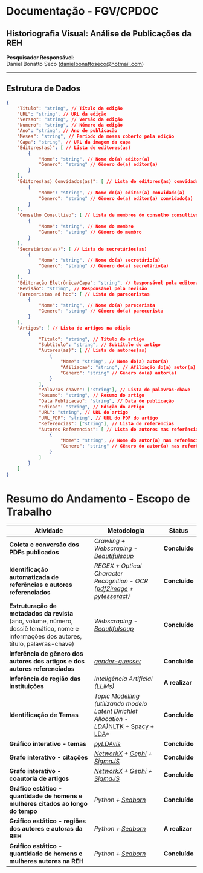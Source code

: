 
# Documentação - FGV/CPDOC
## Historiografia Visual: Análise de Publicações da REH

**Pesquisador Responsável:**  
Daniel Bonatto Seco (<danielbonattoseco@hotmail.com>)

---

## Estrutura de Dados

```json
{
    "Titulo": "string", // Título da edição
    "URL": "string", // URL da edição
    "Versao": "string", // Versão da edição
    "Numero": "string", // Número da edição
    "Ano": "string", // Ano de publicação
    "Meses": "string", // Período de meses coberto pela edição
    "Capa": "string", // URL da imagem da capa
    "Editores(as)": [ // Lista de editores(as)
        {
            "Nome": "string", // Nome do(a) editor(a)
            "Genero": "string" // Gênero do(a) editor(a)
        }
    ],
    "Editores(as) Convidados(as)": [ // Lista de editores(as) convidados(as)
        {
            "Nome": "string", // Nome do(a) editor(a) convidado(a)
            "Genero": "string" // Gênero do(a) editor(a) convidado(a)
        }
    ],
    "Conselho Consultivo": [ // Lista de membros do conselho consultivo
        {
            "Nome": "string", // Nome do membro
            "Genero": "string" // Gênero do membro
        }
    ],
    "Secretários(as)": [ // Lista de secretários(as)
        {
            "Nome": "string", // Nome do(a) secretário(a)
            "Genero": "string" // Gênero do(a) secretário(a)
        }
    ],
    "Editoração Eletrônica/Capa": "string", // Responsável pela editoração/capa
    "Revisão": "string", // Responsável pela revisão
    "Pareceristas ad hoc": [ // Lista de pareceristas
        {
            "Nome": "string", // Nome do(a) parecerista
            "Genero": "string" // Gênero do(a) parecerista
        }
    ],
    "Artigos": [ // Lista de artigos na edição
        {
            "Titulo": "string", // Título do artigo
            "Subtitulo": "string", // Subtítulo do artigo
            "Autores(as)": [ // Lista de autores(as)
                {
                    "Nome": "string", // Nome do(a) autor(a)
                    "Afiliacao": "string", // Afiliação do(a) autor(a)
                    "Genero": "string" // Gênero do(a) autor(a)
                }
            ],
            "Palavras chave": ["string"], // Lista de palavras-chave
            "Resumo": "string", // Resumo do artigo
            "Data Publicacao": "string", // Data de publicação
            "Edicao": "string", // Edição do artigo
            "URL": "string", // URL do artigo
            "URL_PDF": "string", // URL do PDF do artigo
            "Referencias": ["string"], // Lista de referências
            "Autores Referencias": [ // Lista de autores nas referências
                {
                    "Nome": "string", // Nome do autor(a) nas referências
                    "Genero": "string" // Gênero do autor(a) nas referências
                }
            ]
        }
    ]
}
```

# Resumo do Andamento - Escopo de Trabalho

| **Atividade**                                   | **Metodologia**                                                                                   | **Status**               |
|------------------------------------------------|--------------------------------------------------------------------------------------------------|--------------------------|
| **Coleta e conversão dos PDFs publicados**     | *Crawling + Webscraping - [Beautifulsoup](https://pypi.org/project/beautifulsoup4/)*                                             | **Concluído**            |
| **Identificação automatizada de referências e autores referenciados** | *REGEX + Optical Character Recognition - OCR ([pdf2image](https://pypi.org/project/pdf2image/) + [pytesseract](https://pypi.org/project/pytesseract/))*                                                                                         | **Concluído**            |
| **Estruturação de metadados da revista** (ano, volume, número, dossiê temático, nome e informações dos autores, título, palavras-chave) | *Webscraping - [Beautifulsoup](https://pypi.org/project/beautifulsoup4/)* | **Concluído** |
| **Inferência de gênero dos autores dos artigos e dos autores referenciados** | *[gender-guesser](https://pypi.org/project/gender-guesser/)*           | **Concluído**            |
| **Inferência de região das instituições**      | *Inteligência Artificial (LLMs)*                                                                | **A realizar**           |
| **Identificação de Temas**                     | *Topic Modelling (utilizando modelo Latent Dirichlet Allocation - LDA)*[NLTK](https://www.nltk.org/) + [Spacy](https://spacy.io/) +  [LDA](https://radimrehurek.com/gensim/models/ldamodel.html)* | **Concluído**           |
| **Gráfico interativo - temas**                 | *[pyLDAvis](https://github.com/bmabey/pyLDAvis)*                                                                               | **Concluído**           |
| **Grafo interativo - citações**                | *[NetworkX](https://networkx.org/) + [Gephi](https://gephi.org/) + [SigmaJS](https://www.sigmajs.org/)*                                                                      | **Concluído**           |
| **Grafo interativo - coautoria de artigos**    | *[NetworkX](https://networkx.org/) + [Gephi](https://gephi.org/) + [SigmaJS](https://www.sigmajs.org/)*                                                                      | **Concluído**           |
| **Gráfico estático - quantidade de homens e mulheres citados ao longo do tempo** | *Python + [Seaborn](https://seaborn.pydata.org/)*                                                                              | **Concluído**           |
| **Gráfico estático - regiões dos autores e autoras da REH** | *Python + [Seaborn](https://seaborn.pydata.org/)*                                                                              | **A realizar**           |
| **Gráfico estático - quantidade de homens e mulheres autores na REH** | *Python + [Seaborn](https://seaborn.pydata.org/)*                                                                              | **Concluído**           |

